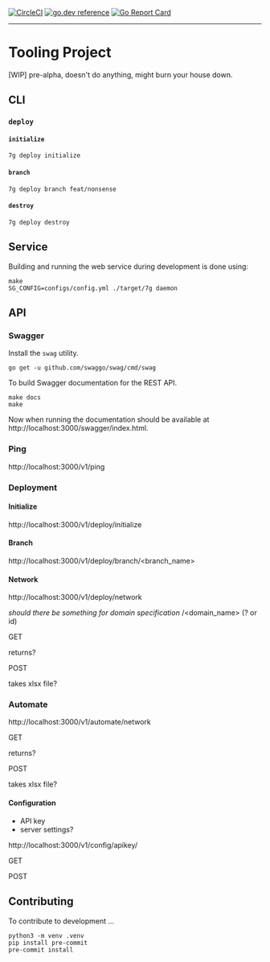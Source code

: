 [![CircleCI](https://circleci.com/gh/geoffjay/7g-tooling.svg?style=shield)](https://app.circleci.com/pipelines/github/geoffjay/7g-tooling)
[![go.dev reference](https://img.shields.io/badge/go.dev-reference-007d9c?logo=go&logoColor=white&style=flat-square)](https://pkg.go.dev/github.com/geoffjay/7g-tooling)
[![Go Report Card](https://goreportcard.com/badge/github.com/geoffjay/7g-tooling)](https://goreportcard.com/report/github.com/geoffjay/7g-tooling)

---

# Tooling Project

[WIP] pre-alpha, doesn't do anything, might burn your house down.

## CLI

### `deploy`

#### `initialize`

```shell
7g deploy initialize
```

#### `branch`

```shell
7g deploy branch feat/nonsense
```

#### `destroy`

```shell
7g deploy destroy
```

## Service

Building and running the web service during development is done using:

```shell
make
SG_CONFIG=configs/config.yml ./target/7g daemon
```

## API

### Swagger

Install the `swag` utility.

```shell
go get -u github.com/swaggo/swag/cmd/swag
```

To build Swagger documentation for the REST API.

```shell
make docs
make
```

Now when running the documentation should be available at http://localhost:3000/swagger/index.html.

### Ping

http://localhost:3000/v1/ping

### Deployment

#### Initialize

[priority]: 3

http://localhost:3000/v1/deploy/initialize

#### Branch

[priority]: 3

http://localhost:3000/v1/deploy/branch/<branch_name>

#### Network

[priority]: 1

http://localhost:3000/v1/deploy/network

_should there be something for domain specification_ /<domain_name> (? or id)

GET

returns?

POST

takes xlsx file?

### Automate

[priority]: 2

http://localhost:3000/v1/automate/network

GET

returns?

POST

takes xlsx file?

#### Configuration

[priority]: 2

- API key
- server settings?

http://localhost:3000/v1/config/apikey/

GET

POST

## Contributing

To contribute to development ...

```shell
python3 -m venv .venv
pip install pre-commit
pre-commit install
```
